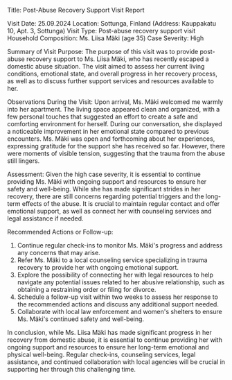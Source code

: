  Title: Post-Abuse Recovery Support Visit Report

Visit Date: 25.09.2024
Location: Sottunga, Finland (Address: Kauppakatu 10, Apt. 3, Sottunga)
Visit Type: Post-abuse recovery support visit
Household Composition: Ms. Liisa Mäki (age 35)
Case Severity: High

Summary of Visit Purpose:
The purpose of this visit was to provide post-abuse recovery support to Ms. Liisa Mäki, who has recently escaped a domestic abuse situation. The visit aimed to assess her current living conditions, emotional state, and overall progress in her recovery process, as well as to discuss further support services and resources available to her.

Observations During the Visit:
Upon arrival, Ms. Mäki welcomed me warmly into her apartment. The living space appeared clean and organized, with a few personal touches that suggested an effort to create a safe and comforting environment for herself. During our conversation, she displayed a noticeable improvement in her emotional state compared to previous encounters. Ms. Mäki was open and forthcoming about her experiences, expressing gratitude for the support she has received so far. However, there were moments of visible tension, suggesting that the trauma from the abuse still lingers.

Assessment:
Given the high case severity, it is essential to continue providing Ms. Mäki with ongoing support and resources to ensure her safety and well-being. While she has made significant strides in her recovery, there are still concerns regarding potential triggers and the long-term effects of the abuse. It is crucial to maintain regular contact and offer emotional support, as well as connect her with counseling services and legal assistance if needed.

Recommended Actions or Follow-up:
1. Continue regular check-ins to monitor Ms. Mäki's progress and address any concerns that may arise.
2. Refer Ms. Mäki to a local counseling service specializing in trauma recovery to provide her with ongoing emotional support.
3. Explore the possibility of connecting her with legal resources to help navigate any potential issues related to her abusive relationship, such as obtaining a restraining order or filing for divorce.
4. Schedule a follow-up visit within two weeks to assess her response to the recommended actions and discuss any additional support needed.
5. Collaborate with local law enforcement and women's shelters to ensure Ms. Mäki's continued safety and well-being.

In conclusion, while Ms. Liisa Mäki has made significant progress in her recovery from domestic abuse, it is essential to continue providing her with ongoing support and resources to ensure her long-term emotional and physical well-being. Regular check-ins, counseling services, legal assistance, and continued collaboration with local agencies will be crucial in supporting her through this challenging time.